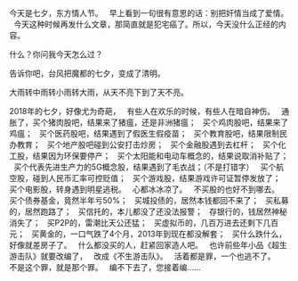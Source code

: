 今天是七夕，东方情人节。
 
早上看到一句很有意思的话：别把奸情当成了爱情。
 
今天这种时候再发什么文章，那简直就是犯宅癌了。所以，今天没什么正经的内容。
  
什么？你问我今天怎么过？
  
告诉你吧，台风把魔都的七夕，变成了清明。
  
大雨转中雨转小雨转大雨，从天不亮下到了天不亮。
  
2018年的七夕，好像尤为奇葩，
 
有些人在欢乐的时候，有些人在暗自神伤。
 
通胀了，买个猪肉股吧，结果来了猪瘟，还是非洲猪瘟；
 
买个鸡肉股吧，结果来了鸡瘟；
 
买个医药股吧，结果遇到了假医生假疫苗；
 
买个教育股吧，结果限制民办教育；
 
买个地产股吧碰到公安打击炒房；
 
买个金融股遇到去杠杆；
 
买个化工股，结果因为环保要停产；
 
买个太阳能和电动车概念的，结果说取消补贴了；
 
买个代表先进生产力的5G概念股，结果遇到了毛衣战；（不是打错字）
 
买个航空股，碰到人民币汇率可控贬值；
 
买个游戏股，结果游戏许可证暂停发放了；
 
买个电影股，转身遇到明星逃税。
 
心都冰冰凉了。
 
不买股的也好不到哪去。
 
买个债券基金，竟然半年亏50%；
 
买城投债的，居然本钱都回不来了；
 
买私募的，居然跑路了；
 
买信托的，本儿都没了还没法报警；
 
存银行的，钱居然神秘消失了；
 
买P2P的，雷潮比天公还猛；
 
买虚拟币的，几百万进去还剩下几百元；
 
买黄金的，一口气跌了4个月，2013年到现在都没解套；
 
买什么跌什么，好像就差房子了。
 
什么都没买的人，赶紧回家造人吧。
 
也许前些年小品《超生游击队》就要改编了，
 
改成《不生游击队》。
 
活着都是罪，一个也逃不了。
 
不是这个罪，就是那个罪。
 
编不下去了，您接着编......
